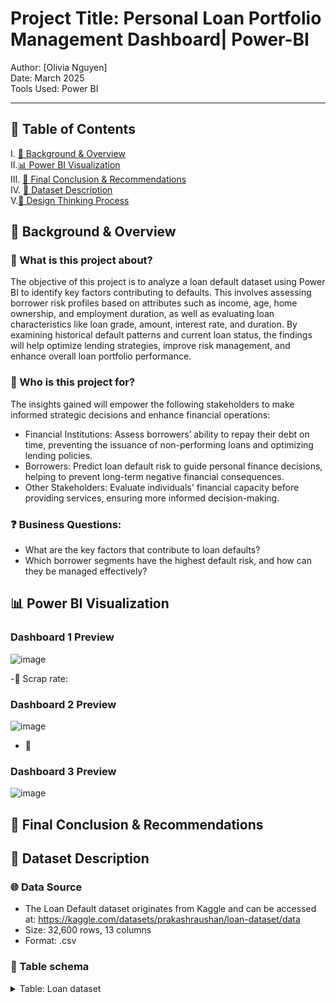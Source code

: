 



# Project Title: Personal Loan Portfolio Management Dashboard| Power-BI



Author: [Olivia Nguyen]  
Date: March 2025  
Tools Used: Power BI 

---

## 📑 Table of Contents  
I. [📌 Background & Overview](#-background--overview)  
II.[📊 Power BI Visualization](#-power-bi-visualization)  
III. [🔎 Final Conclusion & Recommendations](#-final-conclusion--recommendations)  
IV. [📂 Dataset Description](#-dataset-description)  
V.[🧠 Design Thinking Process](#-design-thinking-process)  


## 📌 Background & Overview

### 📖 What is this project about?
The objective of this project is to analyze a loan default dataset using Power BI to identify key factors contributing to defaults. This involves assessing borrower risk profiles based on attributes such as income, age, home ownership, and employment duration, as well as evaluating loan characteristics like loan grade, amount, interest rate, and duration. By examining historical default patterns and current loan status, the findings will help optimize lending strategies, improve risk management, and enhance overall loan portfolio performance.
  
### 👤 Who is this project for?   

The insights gained will empower the following stakeholders to make informed strategic decisions and enhance financial operations:
- Financial Institutions: Assess borrowers’ ability to repay their debt on time, preventing the issuance of non-performing loans and optimizing lending policies.
- Borrowers: Predict loan default risk to guide personal finance decisions, helping to prevent long-term negative financial consequences.
- Other Stakeholders: Evaluate individuals' financial capacity before providing services, ensuring more informed decision-making.

### ❓ Business Questions:
- What are the key factors that contribute to loan defaults?
- Which borrower segments have the highest default risk, and how can they be managed effectively?


## 📊 Power BI Visualization
### Dashboard 1 Preview

![image](https://github.com/user-attachments/assets/fbb380ad-45bd-4c05-b9e8-eece967989b8)


-🚀 Scrap rate:



### Dashboard 2 Preview

![image](https://github.com/user-attachments/assets/f5fb094c-ca82-44f5-a081-dfe7c3991be6)

- 🚀 

### Dashboard 3 Preview
![image](https://github.com/user-attachments/assets/258c66be-67bf-48bc-bbef-9912b8517222)

## 🔎 Final Conclusion & Recommendations 

## 📂 Dataset Description

### 🌐 Data Source
- The Loan Default dataset originates from Kaggle and can be accessed at:  https://kaggle.com/datasets/prakashraushan/loan-dataset/data
- Size: 32,600 rows, 13 columns
- Format: .csv

### 🔀 Table schema
<details>
<summary>Table: Loan dataset </summary>  

| Number | Variable name       | Definition                                                | Data Type |
| ------ | ------------------- | --------------------------------------------------------- | --------- |
| 1      | customer_id         | Unique identifier for each customer                       | Text      |
| 2      | customer_age        | Age of the customer                                       | Text      |
| 3      | customer_income     | Annual income of the customer                             | Number    |
| 4      | home_ownership      | Annual income of the customer                             | Text      |
| 5      | employment_duration | Duration of employment in months                          | Number    |
| 6      | loan_intent         | Purpose of the loan                                       | Text      |
| 7      | loan_grade          | Grade assigned to the loan                                | Text      |
| 8      | loan_amnt           | Loan amount requested                                     | Number    |
| 9      | loan_int_rate       | Interest rate of the loan                                 | Number    |
| 10     | term_years          | Loan term in years                                        | Number    |
| 11     | historical_default  |  Indicates if the customer has a history of default (Y/N) | Text      |
| 12     | cred_hist_length    |  Length of the customer's credit history in years         | Number    |
| 13     | Current_loan_status | Current status of the loan (DEFAULT, NO DEFAULT)          | Text      |

</details>


